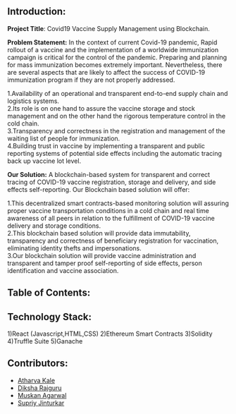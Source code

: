 


## Introduction:
**Project Title**: Covid19 Vaccine Supply Management using Blockchain.  

**Problem Statement:** In the context of current Covid-19 pandemic, Rapid rollout of a vaccine and the implementation of a worldwide immunization campaign is critical for the control of the pandemic. Preparing and planning for mass immunization becomes extremely important. Nevertheless, there are several aspects that are likely to affect the success of COVID-19 immunization program if they are not properly addressed.

1.Availability of an operational and transparent end-to-end supply chain and logistics systems.    
2.Its role is on one hand to assure the vaccine storage and stock management and on the other hand the rigorous temperature control in the cold chain.    
3.Transparency and correctness in the registration and management of the waiting list of people for immunization.    
4.Building trust in vaccine by implementing a transparent and public reporting systems of potential side effects including the automatic tracing back up vaccine lot level.   

**Our Solution:** A blockchain-based system for transparent and correct tracing of COVID-19 vaccine registration, storage and delivery, and side effects self-reporting.
Our Blockchain based solution will offer:

1.This decentralized smart contracts-based monitoring solution will assuring proper vaccine transportation conditions in a cold chain and real time awareness of all peers in relation to the fulfillment of COVID-19 vaccine delivery and storage conditions.    
2.This blockchain based solution will provide data immutability, transparency and correctness of beneficiary registration for vaccination, eliminating identity thefts and impersonations.    
3.Our blockchain solution will provide vaccine administration and transparent and tamper proof self-reporting of side effects, person identification and vaccine association.  
  
  
## Table of Contents:

## Technology Stack:
  1)React (Javascript,HTML,CSS)
  2)Ethereum Smart Contracts
  3)Solidity
  4)Truffle Suite
  5)Ganache
  

## Contributors:

* [Atharva Kale](https://github.com/atharvakale31)
* [Diksha Rajguru](https://github.com/diksharajguru)
* [Muskan Agarwal](https://github.com/muskan-1234)
* [Supriy Jinturkar](https://github.com/Supriy0498)

